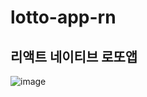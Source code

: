 # lotto-app-rn

## 리액트 네이티브 로또앱
![image](https://user-images.githubusercontent.com/24298382/213110185-6a066306-7183-4190-8338-d0381a62bf62.png)
